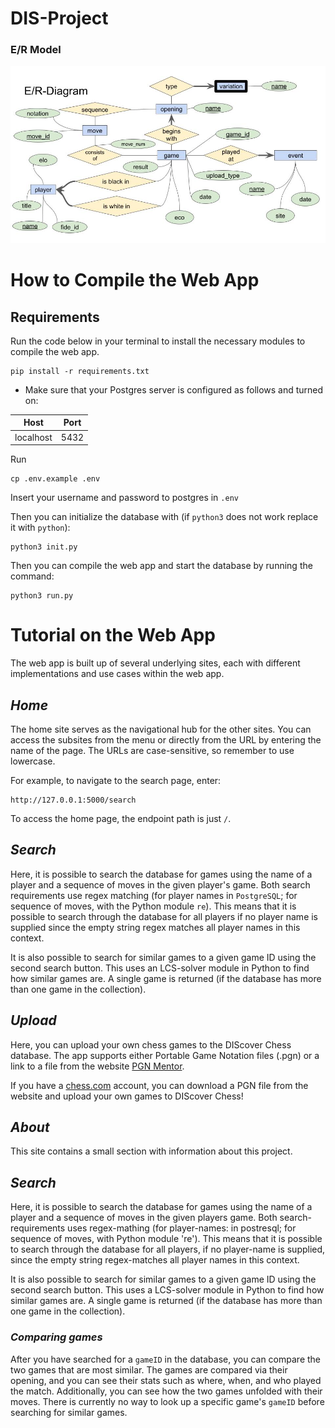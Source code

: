 # DIS-Project

### E/R Model
![](er_model.jpg)

# How to Compile the Web App

## Requirements
Run the code below in your terminal to install the necessary modules to compile the web app.

```
pip install -r requirements.txt
```

* Make sure that your Postgres server is configured as follows and turned on:

| Host      | Port |
|-----------|------|
| localhost | 5432 |

Run

```
cp .env.example .env
```

Insert your username and password to postgres in `.env`


Then you can initialize the database with (if `python3` does not work replace it with `python`):

```
python3 init.py
```

Then you can compile the web app and start the database by running the command:

```
python3 run.py
```

# Tutorial on the Web App

The web app is built up of several underlying sites, each with different implementations and use cases within the web app.

## _Home_
The home site serves as the navigational hub for the other sites. You can access the subsites from the menu or directly from the URL by entering the name of the page. The URLs are case-sensitive, so remember to use lowercase.

For example, to navigate to the search page, enter:
```
http://127.0.0.1:5000/search
```

To access the home page, the endpoint path is just `/`.

## _Search_
Here, it is possible to search the database for games using the name of a player and a sequence of moves in the given player's game. Both search requirements use regex matching (for player names in `PostgreSQL`; for sequence of moves, with the Python module `re`). This means that it is possible to search through the database for all players if no player name is supplied since the empty string regex matches all player names in this context.

It is also possible to search for similar games to a given game ID using the second search button. This uses an LCS-solver module in Python to find how similar games are. A single game is returned (if the database has more than one game in the collection).

## _Upload_
Here, you can upload your own chess games to the DIScover Chess database. The app supports either Portable Game Notation files (.pgn) or a link to a file from the website [PGN Mentor](https://www.pgnmentor.com/files.html).

If you have a [chess.com](https://www.chess.com) account, you can download a PGN file from the website and upload your own games to DIScover Chess!

## _About_
This site contains a small section with information about this project.

## _Search_
Here, it is possible to search the database for games using the name of a player and a sequence of moves in the given players game. Both search-requirements uses regex-mathing (for player-names: in postresql; for sequence of moves, with Python module 're'). This means that it is possible to search through the database for all players, if no player-name is supplied, since the empty string regex-matches all player names in this context.

It is also possible to search for similar games to a given game ID using the second search button. This uses a LCS-solver module in Python to find how similar games are. A single game is returned (if the database has more than one game in the collection).

### _Comparing games_
After you have searched for a `gameID` in the database, you can compare the two games that are most similar. The games are compared via their opening, and you can see their stats such as where, when, and who played the match. Additionally, you can see how the two games unfolded with their moves. There is currently no way to look up a specific game's `gameID` before searching for similar games.

